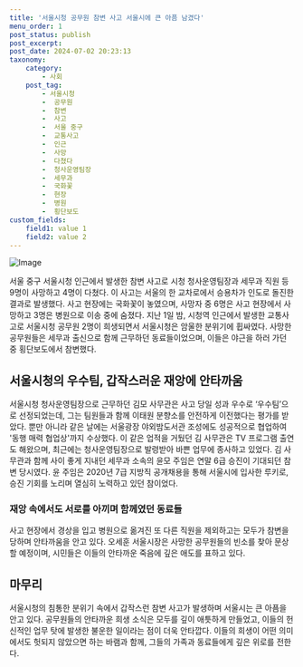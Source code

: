 ```yaml
---
title: '서울시청 공무원 참변 사고 서울시에 큰 아픔 남겼다'
menu_order: 1
post_status: publish
post_excerpt: 
post_date: 2024-07-02 20:23:13
taxonomy:
    category:
        - 사회
    post_tag:
        - 서울시청
        -  공무원
        -  참변
        -  사고
        -  서울 중구
        -  교통사고
        -  인근
        -  사망
        -  다쳤다
        -  청사운영팀장
        -  세무과
        -  국화꽃
        -  현장
        -  병원
        -  횡단보도
custom_fields:
    field1: value 1
    field2: value 2
---
```


![Image](https://imgnews.pstatic.net/image/421/2024/07/02/0007638185_001_20240702155416605.jpg?type=w647)

서울 중구 서울시청 인근에서 발생한 참변 사고로 시청 청사운영팀장과 세무과 직원 등 9명이 사망하고 4명이 다쳤다. 이 사고는 서울의 한 교차로에서 승용차가 인도로 돌진한 결과로 발생했다. 사고 현장에는 국화꽃이 놓였으며, 사망자 중 6명은 사고 현장에서 사망하고 3명은 병원으로 이송 중에 숨졌다.
지난 1일 밤, 시청역 인근에서 발생한 교통사고로 서울시청 공무원 2명이 희생되면서 서울시청은 암울한 분위기에 휩싸였다. 사망한 공무원들은 세무과 출신으로 함께 근무하던 동료들이었으며, 이들은 야근을 하러 가던 중 횡단보도에서 참변했다.
## 서울시청의 우수팀, 갑작스러운 재앙에 안타까움
서울시청 청사운영팀장으로 근무하던 김모 사무관은 사고 당일 성과 우수로 ‘우수팀’으로 선정되었는데, 그는 팀원들과 함께 이태원 분향소를 안전하게 이전했다는 평가를 받았다. 뿐만 아니라 같은 날에는 서울광장 야외밤도서관 조성에도 성공적으로 협업하여 '동행 매력 협업상'까지 수상했다. 이 같은 업적을 거뒀던 김 사무관은 TV 프로그램 출연도 해왔으며, 최근에는 청사운영팀장으로 발령받아 바쁜 업무에 종사하고 있었다.
김 사무관과 함께 사이 좋게 지내던 세무과 소속의 윤모 주임은 연말 6급 승진이 기대되던 참변 당시였다. 윤 주임은 2020년 7급 지방직 공개채용을 통해 서울시에 입사한 루키로, 승진 기회를 노리며 열심히 노력하고 있던 참이었다.
### 재앙 속에서도 서로를 아끼며 함께였던 동료들
사고 현장에서 경상을 입고 병원으로 옮겨진 또 다른 직원을 제외하고는 모두가 참변을 당하며 안타까움을 안고 있다. 오세훈 서울시장은 사망한 공무원들의 빈소를 찾아 문상할 예정이며, 시민들은 이들의 안타까운 죽음에 깊은 애도를 표하고 있다.
## 마무리
서울시청의 침통한 분위기 속에서 갑작스런 참변 사고가 발생하며 서울시는 큰 아픔을 안고 있다. 공무원들의 안타까운 희생 소식은 모두를 깊이 애틋하게 만들었고, 이들의 헌신적인 업무 탓에 발생한 불운한 일이라는 점이 더욱 안타깝다. 이들의 희생이 어떤 의미에서도 헛되지 않았으면 하는 바램과 함께, 그들의 가족과 동료들에게 깊은 위로를 전한다.
